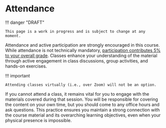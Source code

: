 # Attendance

!!! danger "DRAFT"

    This page is a work in progress and is subject to change at any moment.

Attendance and active participation are strongly encouraged in this course.
While attendance is not technically mandatory, [participation contributes 5% to your overall grade](./assessments.md/#participation).
Classes enhance your understanding of the material through active engagement in class discussions, group activities, and hands-on exercises.

!!! important

    Attending classes virtually (i.e., over Zoom) will not be an option.

If you cannot attend a class, it remains vital for you to engage with the materials covered during that session.
You will be responsible for covering the content on your own time, but you should come to any office hours and ask questions.
This practice ensures you maintain a strong connection with the course material and its overarching learning objectives, even when your physical presence is impossible.
